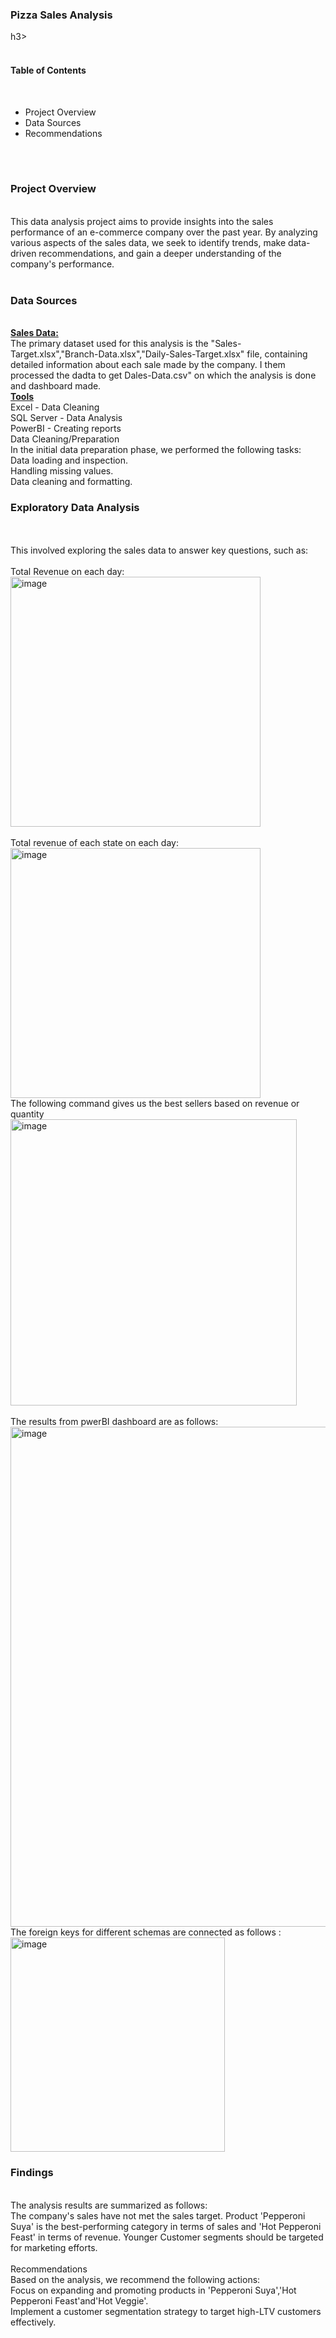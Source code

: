 <h3>Pizza Sales Analysis</h3>h3><br><br>
<h4>Table of Contents</h4><br>
<ul><li>Project Overview</li>
<li>Data Sources</li>
<li>Recommendations</li>
</ul><br>

<br>
<h3>Project Overview</h3>
<br>
This data analysis project aims to provide insights into the sales performance of an e-commerce company over the past year. By analyzing various aspects of the sales data, we seek to identify trends, make data-driven recommendations, and gain a deeper understanding of the company's performance.
<br>
<br>
<h3>Data Sources</h3><br>
<b><u>Sales Data:</u></b>
<br>The primary dataset used for this analysis is the "Sales-Target.xlsx","Branch-Data.xlsx","Daily-Sales-Target.xlsx" file, containing detailed information about each sale made by the company.
I them processed the dadta to get Dales-Data.csv" on which the analysis is done and dashboard made.<br>
<b><u>Tools</u></b><br>
Excel - Data Cleaning<br>
SQL Server - Data Analysis<br>
PowerBI - Creating reports<br>
Data Cleaning/Preparation<br>
In the initial data preparation phase, we performed the following tasks:
<br>
Data loading and inspection.<br>
Handling missing values.<br>
Data cleaning and formatting.<br>
<h3>Exploratory Data Analysis</h3><br><br>
This involved exploring the sales data to answer key questions, such as:
<br>
<br>
Total Revenue on each day: <br><img width="400" alt="image" src="https://github.com/Sneha-2310/Sales_Analysis/assets/98509803/bc30c564-3428-46f6-b93e-949ea70a4e80">
<br><br>
Total revenue of each state on each day: 
<br>
<img width="400" alt="image" src="https://github.com/Sneha-2310/Sales_Analysis/assets/98509803/9c37c46a-fbe9-42f9-a791-37a3674ae387">
<br>
The following command gives us the best sellers based on revenue or quantity
<br><img width="458" alt="image" src="https://github.com/Sneha-2310/Sales_Analysis/assets/98509803/db011af8-fe14-495b-a2e1-8672ae0d8fe7">
<br><br>
The results from pwerBI dashboard are as follows:
<br><img width="800" alt="image" src="https://github.com/Sneha-2310/Sales_Analysis/assets/98509803/acf73cce-3dde-436a-83ed-cb621c1f36ba">
<br>The foreign keys for different schemas are connected as follows :<br>
<img width="343" alt="image" src="https://github.com/Sneha-2310/Sales_Analysis/assets/98509803/7e437c3d-fb85-46bf-8171-666b00cf9624">

<h3>Findings</h3>
<br>
The analysis results are summarized as follows:
<br>
The company's sales have not met the sales target.
Product 'Pepperoni Suya' is the best-performing category in terms of sales and 'Hot Pepperoni Feast' in terms of revenue.
Younger Customer segments should be targeted for marketing efforts.
<br><br>
Recommendations<br>
Based on the analysis, we recommend the following actions:
<br>
Focus on expanding and promoting products in 'Pepperoni Suya','Hot Pepperoni Feast'and'Hot Veggie'.
<br>
Implement a customer segmentation strategy to target high-LTV customers effectively.
